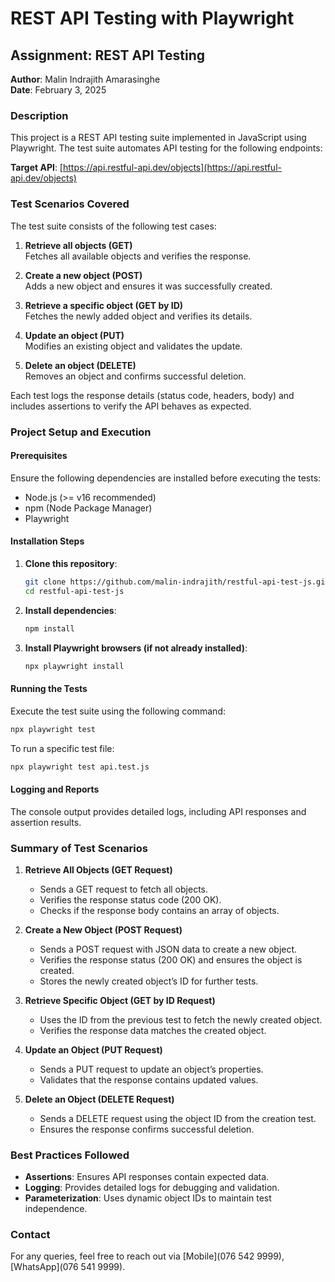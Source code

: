 
# REST API Testing with Playwright

## Assignment: REST API Testing  
**Author**: Malin Indrajith Amarasinghe  
**Date**: February 3, 2025  

### Description  

This project is a REST API testing suite implemented in JavaScript using Playwright. The test suite automates API testing for the following endpoints:

**Target API**: [https://api.restful-api.dev/objects](https://api.restful-api.dev/objects)

### Test Scenarios Covered  

The test suite consists of the following test cases:

1. **Retrieve all objects (GET)**  
   Fetches all available objects and verifies the response.

2. **Create a new object (POST)**  
   Adds a new object and ensures it was successfully created.

3. **Retrieve a specific object (GET by ID)**  
   Fetches the newly added object and verifies its details.

4. **Update an object (PUT)**  
   Modifies an existing object and validates the update.

5. **Delete an object (DELETE)**  
   Removes an object and confirms successful deletion.

Each test logs the response details (status code, headers, body) and includes assertions to verify the API behaves as expected.

### Project Setup and Execution  

#### Prerequisites  

Ensure the following dependencies are installed before executing the tests:

- Node.js (>= v16 recommended)
- npm (Node Package Manager)
- Playwright

#### Installation Steps  

1. **Clone this repository**:
   ```bash
   git clone https://github.com/malin-indrajith/restful-api-test-js.git
   cd restful-api-test-js
   ```

2. **Install dependencies**:
   ```bash
   npm install
   ```

3. **Install Playwright browsers (if not already installed)**:
   ```bash
   npx playwright install
   ```

#### Running the Tests  

Execute the test suite using the following command:  
```bash
npx playwright test
```

To run a specific test file:  
```bash
npx playwright test api.test.js
```

#### Logging and Reports  

The console output provides detailed logs, including API responses and assertion results.

### Summary of Test Scenarios  

1. **Retrieve All Objects (GET Request)**  
   - Sends a GET request to fetch all objects.  
   - Verifies the response status code (200 OK).  
   - Checks if the response body contains an array of objects.

2. **Create a New Object (POST Request)**  
   - Sends a POST request with JSON data to create a new object. 
   - Verifies the response status (200 OK) and ensures the object is created.  
   - Stores the newly created object’s ID for further tests.

3. **Retrieve Specific Object (GET by ID Request)**  
   - Uses the ID from the previous test to fetch the newly created object.  
   - Verifies the response data matches the created object.

4. **Update an Object (PUT Request)**  
   - Sends a PUT request to update an object’s properties.  
   - Validates that the response contains updated values.

5. **Delete an Object (DELETE Request)**  
   - Sends a DELETE request using the object ID from the creation test.  
   - Ensures the response confirms successful deletion.

### Best Practices Followed  

- **Assertions**: Ensures API responses contain expected data.
- **Logging**: Provides detailed logs for debugging and validation.
- **Parameterization**: Uses dynamic object IDs to maintain test independence.

### Contact  

For any queries, feel free to reach out via [Mobile](076 542 9999), [WhatsApp](076 541 9999).